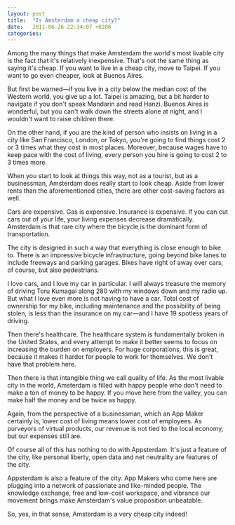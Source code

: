 ```yaml
---
layout: post
title:  "Is Amsterdam a cheap city?"
date:   2011-06-26 22:34:07 +0200
categories: 
---
```



Among the many things that make Amsterdam the world's most livable city is the fact that it's relatively inexpensive. That's not the same thing as saying it's cheap. If you want to live in a cheap city, move to Taipei. If you want to go even cheaper, look at Buenos Aires.But first be warned—if you live in a city below the median cost of the Western world, you give up a lot. Taipei is amazing, but a bit harder to navigate if you don't speak Mandarin and read Hanzi. Buenos Aires is wonderful, but you can't walk down the streets alone at night, and I wouldn't want to raise children there.On the other hand, if you are the kind of person who insists on living in a city like San Francisco, London, or Tokyo, you're going to find things cost 2 or 3 times what they cost in most places. Moreover, because wages have to keep pace with the cost of living, every person you hire is going to cost 2 to 3 times more.When you start to look at things this way, not as a tourist, but as a businessman, Amsterdam does really start to look cheap. Aside from lower rents than the aforementioned cities, there are other cost-saving factors as well.Cars are expensive. Gas is expensive. Insurance is expensive. If you can cut cars out of your life, your living expenses decrease dramatically. Amsterdam is that rare city where the bicycle is the dominant form of transportation. The city is designed in such a way that everything is close enough to bike to. There is an impressive bicycle infrastructure, going beyond bike lanes to include freeways and parking garages. Bikes have right of away over cars, of course, but also pedestrians. I love cars, and I love my car in particular. I will always treasure the memory of driving Toru Kumagai along 280 with my windows down and my radio up. But what I love even more is not having to have a car. Total cost of ownership for my bike, including maintenance and the possibility of being stolen, is less than the insurance on my car—and I have 19 spotless years of driving.Then there's healthcare. The healthcare system is fundamentally broken in the United States, and every attempt to make it better seems to focus on increasing the burden on employers. For huge corporations, this is great, because it makes it harder for people to work for themselves. We don't have that problem here. Then there is that intangible thing we call quality of life. As the most livable city in the world, Amsterdam is filled with happy people who don't need to make a ton of money to be happy. If you move here from the valley, you can make half the money and be twice as happy.Again, from the perspective of a businessman, which an App Maker certainly is, lower cost of living means lower cost of employees. As purveyors of virtual products, our revenue is not tied to the local economy, but our expenses still are.Of course all of this has nothing to do with Appsterdam. It's just a feature of the city, like personal liberty, open data and net neutrality are features of the city. Appsterdam is also a feature of the city. App Makers who come here are plugging into a network of passionate and like-minded people. The knowledge exchange, free and low-cost workspace, and vibrance our movement brings make Amsterdam's value proposition unbeatable.So, yes, in that sense, Amsterdam is a very cheap city indeed!


